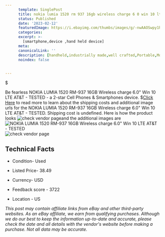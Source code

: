 ```yaml
---
      template: SinglePost
      title: nokia lumia 1520 rm 937 16gb wireless charge 6 0 win 10 lte at t tested
      status: Published
      date: '2023-02-12'
      featuredImage: https://i.ebayimg.com/thumbs/images/g/-nwAAOSwpy1hugXa/s-l225.jpg
      categories: 
      excerpt: >-
        [smartphone,device ,hand held device]
      meta:
      canonicalLink: ''
      description: [handheld,industrially made,well crafted,Portable,Mobile,Compact,Convenient,Lightweight,Maneuverable,Man-portable,Miniature,Carriable,Hand-held,Light,Holdable,Transportable,Mobile device,Pocket-sized,On-the-go,Wireless,Cordless,Compact size,Convenient size, smartphone,device ,hand held device]
      noindex: false
      
        
---
```

$

Be fearless NOKIA LUMIA 1520 RM-937 16GB Wireless charge 6.0" Win 10 LTE AT&T - TESTED - a 2-star Cell Phones & Smartphones device.
$[Click Here](https://www.ebay.com/itm/185215752214?hash=item2b1fb81816%3Ag%3A-nwAAOSwpy1hugXa&amdata=enc%3AAQAHAAAA4LWtnDzWNIA3izUqECOBUbkm0lB63n8%2FQqFqiabfIhzS%2B51n8Cb3fC9XAUZZvy0yXChE9OoPO8Ppe3pHEH63PBc6isTB%2FNXKglax9PVGJtBQ0RzsI9UfFs%2FagyASLDa6uvaMW1ay0x%2FIIijHU0BbZtwBTrCGilAkKSd%2BKUmg2mvj6RCI1huhlAeanGo3xPFb1%2BQdvG4R7XR3ZnmGXCVgd1oXxMm0%2Bgw7lHWT%2FsBNKaVt%2BPgKXyqmHWngFYUalcx5IadgTwLD9F1i3GD5woLf%2BeKpN6M8UhJOkX9Lfb4KzHF9&mkevt=1&mkcid=1&mkrid=711-53200-19255-0&campid=%253CePNCampaignId%253E&customid=%253CreferenceId%253E&toolid=10049) to read more to learn about the shipping costs and additional image urls for the NOKIA LUMIA 1520 RM-937 16GB Wireless charge 6.0" Win 10 LTE AT&T - TESTED. Shipping cost is undefined. Here is how the product looks ![check vendor page](https://i.ebayimg.com/thumbs/images/g/-nwAAOSwpy1hugXa/s-l225.jpg)and the additional images are![NOKIA LUMIA 1520 RM-937 16GB Wireless charge 6.0" Win 10 LTE AT&T - TESTED](https://i.ebayimg.com/images/g/-nwAAOSwpy1hugXa/s-l640.jpg)![check vendor page](https://origin-galleryplus.ebayimg.com/ws/web/185215752214_2_0_1/225x225.jpg,https://origin-galleryplus.ebayimg.com/ws/web/185215752214_3_0_1/225x225.jpg,https://origin-galleryplus.ebayimg.com/ws/web/185215752214_4_0_1/225x225.jpg,https://origin-galleryplus.ebayimg.com/ws/web/185215752214_5_0_1/225x225.jpg)



 ## Technical Facts 



     
      

 - Condition- Used 


      

 - Listed Price- 38.49 


      

 - Currency- USD 


      

 - Feedback score - 3722 


      

 - Location - US 


      
      

 *_This post may contain affiliate links from eBay and other third-party websites. As an eBay affiliate, we earn from qualifying purchases. Although we do our best to keep the information up-to-date and accurate, please check the date and all details with the vendor's website before making a purchase. Not all data may be accurate._*






